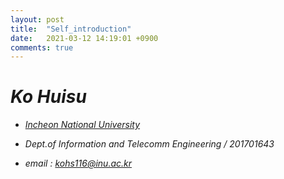 ```yaml
---
layout: post
title:  "Self_introduction"
date:   2021-03-12 14:19:01 +0900
comments: true
---
```

# *Ko Huisu*  



* [*Incheon National University*](https://www.inu.ac.kr/mbshome/mbs/inu/intro.jsp)
* *Dept.of Information and Telecomm Engineering / 201701643*

* *email : kohs116@inu.ac.kr*
